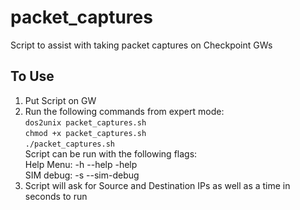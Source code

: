 # packet_captures
Script to assist with taking packet captures on Checkpoint GWs
## To Use
1. Put Script on GW  
2. Run the following commands from expert mode:  
  `dos2unix packet_captures.sh`  
  `chmod +x packet_captures.sh`  
  `./packet_captures.sh`  
  Script can be run with the following flags:  
  Help Menu: -h --help -help  
  SIM debug: -s --sim-debug  
3. Script will ask for Source and Destination IPs as well as a time in seconds to run
